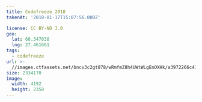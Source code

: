 ```yaml
---
title: Codefreeze 2018
takenAt: '2018-01-17T15:07:56.000Z'

license: CC BY-ND 3.0
geo:
  lat: 68.347038
  lng: 27.461661
tags:
  - codefreeze
url: >-
  //images.ctfassets.net/bncv3c2gt878/wRmfmZ8h4UWtWLgEnOXHk/a3972266c418878f0cccb1a467585e83/codefreeze-2018_39091629304_o
size: 2334170
image:
  width: 4192
  height: 2358
---
```

